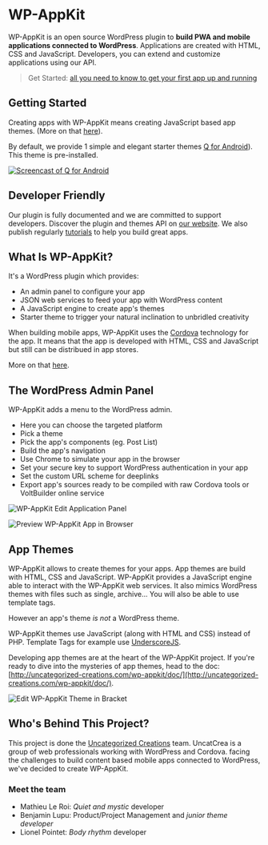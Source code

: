 # WP-AppKit
WP-AppKit is an open source WordPress plugin to **build PWA and mobile applications connected to WordPress**. Applications are created with HTML, CSS and JavaScript. Developers, you can extend and customize applications using our API.

> Get Started: [all you need to know to get your first app up and running](http://uncategorized-creations.com/wp-appkit/doc/getting-started/)

## Getting Started
Creating apps with WP-AppKit means creating JavaScript based app themes. (More on that [here](https://github.com/uncatcrea/wp-appkit/blob/master/README.md#app-themes)).

By default, we provide 1 simple and elegant starter themes [Q for Android](https://www.youtube.com/watch?v=fSQVx8-rqCY)). This theme is pre-installed.

[![Screencast of Q for Android](https://cloud.githubusercontent.com/assets/7415862/16109551/c05a183a-33a9-11e6-868f-bcc1c23df5da.png)](https://www.youtube.com/watch?v=fSQVx8-rqCY)

## Developer Friendly
Our plugin is fully documented and we are committed to support developers. Discover the plugin and themes API on [our website](http://uncategorized-creations.com/wp-appkit/doc/). We also publish regularly [tutorials](http://uncategorized-creations.com/tag/tutorials/) to help you build great apps.

## What Is WP-AppKit?
It's a WordPress plugin which provides:
* An admin panel to configure your app
* JSON web services to feed your app with WordPress content
* A JavaScript engine to create app's themes
* Starter theme to trigger your natural inclination to unbridled creativity

When building mobile apps, WP-AppKit uses the [Cordova](http://cordova.apache.org/) technology for the app. It means that the app is developed with HTML, CSS and JavaScript but still can be distribued in app stores.

More on that [here](http://uncategorized-creations.com/wp-appkit/).

## The WordPress Admin Panel
WP-AppKit adds a menu to the WordPress admin.
* Here you can choose the targeted platform
* Pick a theme
* Pick the app's components (eg. Post List)
* Build the app's navigation
* Use Chrome to simulate your app in the browser
* Set your secure key to support WordPress authentication in your app
* Set the custom URL scheme for deeplinks
* Export app's sources ready to be compiled with raw Cordova tools or VoltBuilder online service

![WP-AppKit Edit Application Panel](https://cloud.githubusercontent.com/assets/6179747/16171841/36a01202-357a-11e6-888e-e38f046fdf39.jpg)

![Preview WP-AppKit App in Browser](https://cloud.githubusercontent.com/assets/6179747/16171844/45c5729a-357a-11e6-819a-0f3d80dbaec1.jpg)

## App Themes
WP-AppKit allows to create themes for your apps. App themes are build with HTML, CSS and JavaScript. WP-AppKit provides a JavaScript engine able to interact with the WP-AppKit web services. It also mimics WordPress themes with files such as single, archive... You will also be able to use template tags.

However an app's theme *is not* a WordPress theme.

WP-AppKit themes use JavaScript (along with HTML and CSS) instead of PHP. Template Tags for example use [UnderscoreJS](http://underscorejs.org/).

Developing app themes are at the heart of the WP-AppKit project. If you're ready to dive into the mysteries of app themes, head to the doc: [http://uncategorized-creations.com/wp-appkit/doc/](http://uncategorized-creations.com/wp-appkit/doc/).

![Edit WP-AppKit Theme in Bracket](https://cloud.githubusercontent.com/assets/6179747/16171843/3d4ea686-357a-11e6-91de-2f2ea82a513b.jpg)

## Who's Behind This Project?
This project is done the [Uncategorized Creations](http://uncategorized-creations.com/) team. UncatCrea is a group of web professionals working with WordPress and Cordova. facing the challenges to build content based mobile apps connected to WordPress, we've decided to create WP-AppKit.

### Meet the team
* Mathieu Le Roi: _Quiet and mystic_ developer
* Benjamin Lupu: Product/Project Management and _junior theme developer_
* Lionel Pointet: _Body rhythm_ developer
